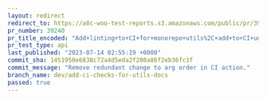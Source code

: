 ```yaml
---
layout: redirect
redirect_to: https://a8c-woo-test-reports.s3.amazonaws.com/public/pr/39240/api/index.html
pr_number: 39240
pr_title_encoded: "Add+linting+to+CI+for+monorepo+utils%2C+add+to+CI+unit+tests+for+docs."
pr_test_type: api
last_published: "2023-07-14 02:55:19 +0000"
commit_sha: 1451950e6838c72a4d5eda2f208a86f2eb36fc1f
commit_message: "Remove redundant change to arg order in CI action."
branch_name: dev/add-ci-checks-for-utils-docs
passed: true
---
```

